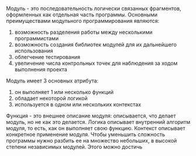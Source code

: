 Модуль - это последовательность логически связанных фрагментов, оформленных как отдельная часть программы. 
Основными преимуществами модульного программирования являются:
1. возможность разделения работы между несколькими программистами
2. возможность создания библиотек модулей для их дальнейшего использования 
3. облегчение тестирования
4. увеличение числа контрольных точек для наблюдения за ходом выполнения проекта

Модуль имеет 3 основных атрибута:
1. он выполняет 1 или несколько функций
2. обладает некоторой логикой
3. используется в одном или нескольких контекстах

Функция - это внешнее описание модуля: описывается, что делает модуль, но не как это делается.
Логика описывает внутренний алгоритм модуля, то есть, как он выполняет свою функцию.
Контекст описывает конкретное применение модуля.
Чтобы уменьшить сложность программы нужно разбить ее на множество небольших, в высокой степени независимых модулей. Этого можно достичь 